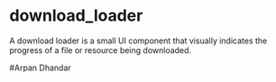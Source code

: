 # download_loader
A download loader is a small UI component that visually indicates the progress of a file or resource being downloaded.

#Arpan Dhandar
